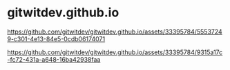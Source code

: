 # gitwitdev.github.io

https://github.com/gitwitdev/gitwitdev.github.io/assets/33395784/55537249-c301-4e13-84e5-0cdb06174071

https://github.com/gitwitdev/gitwitdev.github.io/assets/33395784/9315a17c-fc72-431a-a648-16ba42938faa
